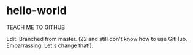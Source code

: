 # hello-world
TEACH ME TO GITHUB


Edit: Branched from master. (22 and still don't know how to use GitHub. Embarrassing. Let's change that!).
